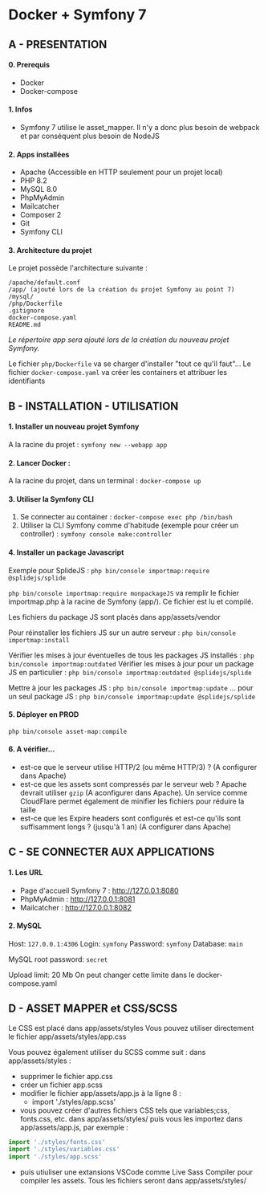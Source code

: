 # Docker + Symfony 7

## A - PRESENTATION
#### 0. Prerequis
- Docker
- Docker-compose

#### 1. Infos
- Symfony 7 utilise le asset_mapper. Il n'y a donc plus besoin de webpack et par conséquent plus besoin de NodeJS

#### 2. Apps installées
- Apache (Accessible en HTTP seulement pour un projet local)
- PHP 8.2
- MySQL 8.0
- PhpMyAdmin
- Mailcatcher
- Composer 2
- Git
- Symfony CLI

#### 3. Architecture du projet
Le projet possède l'architecture suivante :
```
/apache/default.conf
/app/ (ajouté lors de la création du projet Symfony au point 7)
/mysql/
/php/Dockerfile
.gitignore
docker-compose.yaml
README.md
```
*Le répertoire app sera ajouté lors de la création du nouveau projet Symfony.*

Le fichier `php/Dockerfile` va se charger d'installer "tout ce qu'il faut"...
Le fichier `docker-compose.yaml` va créer les containers et attribuer les identifiants


## B - INSTALLATION - UTILISATION

#### 1. Installer un nouveau projet Symfony
A la racine du projet :
`symfony new --webapp app`

#### 2. Lancer Docker :
A la racine du projet, dans un terminal :
`docker-compose up`

#### 3. Utiliser la Symfony CLI
1. Se connecter au container : 
`docker-compose exec php /bin/bash`
2. Utiliser la CLI Symfony comme d'habitude (exemple pour créer un controller) : 
`symfony console make:controller`

#### 4. Installer un package Javascript
Exemple pour SplideJS :
`php bin/console importmap:require @splidejs/splide`

`php bin/console importmap:require monpackageJS` va remplir le fichier importmap.php à la racine de Symfony (app/).
Ce fichier est lu et compilé.

Les fichiers du package JS sont placés dans app/assets/vendor

Pour réinstaller les fichiers JS sur un autre serveur : `php bin/console importmap:install`

Vérifier les mises à jour éventuelles de tous les packages JS installés : `php bin/console importmap:outdated`
Vérifier les mises à jour pour un package JS en particulier : `php bin/console importmap:outdated @splidejs/splide`

Mettre à jour les packages JS : `php bin/console importmap:update`
... pour un seul package JS : `php bin/console importmap:update @splidejs/splide`

#### 5. Déployer en PROD
`php bin/console asset-map:compile`

#### 6. A vérifier...
- est-ce que le serveur utilise HTTP/2 (ou même HTTP/3) ? (A configurer dans Apache)
- est-ce que les assets sont compressés par le serveur web ? Apache devrait utiliser `gzip` (A aconfigurer dans Apache). Un service comme CloudFlare permet également de minifier les fichiers pour réduire la taille 
- est-ce que les Expire headers sont configurés et est-ce qu'ils sont suffisamment longs ? (jusqu'à 1 an) (A configurer dans Apache)


## C - SE CONNECTER AUX APPLICATIONS

#### 1. Les URL
* Page d'accueil Symfony 7 : http://127.0.0.1:8080
* PhpMyAdmin : http://127.0.0.1:8081
* Mailcatcher : http://127.0.0.1:8082

#### 2. MySQL
Host: `127.0.0.1:4306`
Login: `symfony`
Password: `symfony`
Database: `main`

MySQL root password: `secret`

Upload limit: 20 Mb
On peut changer cette limite dans le docker-compose.yaml


## D - ASSET MAPPER et CSS/SCSS
Le CSS est placé dans app/assets/styles
Vous pouvez utiliser directement le fichier app/assets/styles/app.css

Vous pouvez également utiliser du SCSS comme suit :
dans app/assets/styles :
* supprimer le fichier app.css
* créer un fichier app.scss
* modifier le fichier app/assets/app.js à la ligne 8 :
    * import './styles/app.scss'
* vous pouvez créer d'autres fichiers CSS tels que variables;css, fonts.css, etc. dans app/assets/styles/ puis vous les importez dans app/assets/app.js, par exemple :
```javascript
import './styles/fonts.css'
import './styles/variables.css'
import './styles/app.scss'
```
* puis utiuliser une extansions VSCode comme Live Sass Compiler pour compiler les assets. Tous les fichiers seront dans app/assets/styles/